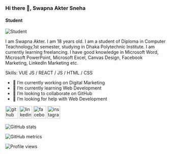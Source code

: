 ### Hi there 👋, Swapna Akter Sneha
#### Student
![Student](https://media.licdn.com/dms/image/D4E16AQF9GUAf_85Ndw/profile-displaybackgroundimage-shrink_350_1400/0/1684085435684?e=1689811200&v=beta&t=T-OAvP1LdqXdotii5h8-Wr64VVgW9G8VJnQZhRWWBXo)

I am Swapna Akter. I am 18 years old. I am a student of Diploma in Computer Teachnology,1st semester, studying in Dhaka Polytechnic Institute. I am currently learning freelancing. I have good knowledge in Microsoft Word, Microsoft PowerPoint, Microsoft Excel, Canvas Design, Facebook Marketing, LinkedIn Marketing etc.

Skills: VUE JS / REACT / JS / HTML / CSS

- 🔭 I’m currently working on Digital Marketing 
- 🌱 I’m currently learning Web Development 
- 👯 I’m looking to collaborate on GitHub 
- 🤔 I’m looking for help with Web Development 


[<img src='https://cdn.jsdelivr.net/npm/simple-icons@3.0.1/icons/github.svg' alt='github' height='40'>](https://github.com/swapnasneha570)  [<img src='https://cdn.jsdelivr.net/npm/simple-icons@3.0.1/icons/linkedin.svg' alt='linkedin' height='40'>](https://www.linkedin.com/in/swapnasneha570/)  [<img src='https://cdn.jsdelivr.net/npm/simple-icons@3.0.1/icons/facebook.svg' alt='facebook' height='40'>](https://www.facebook.com/jannatulnur.sneha.1)  [<img src='https://cdn.jsdelivr.net/npm/simple-icons@3.0.1/icons/instagram.svg' alt='instagram' height='40'>](https://www.instagram.com/jannatulnursneha/)  

![GitHub stats](https://github-readme-stats.vercel.app/api?username=swapnasneha570&show_icons=true&count_private=true)  

![GitHub metrics](https://metrics.lecoq.io/swapnasneha570)  

![Profile views](https://gpvc.arturio.dev/swapnasneha570)  
